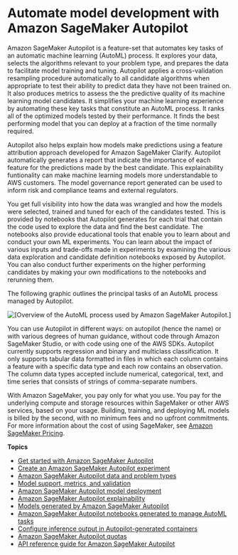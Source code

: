 # Automate model development with Amazon SageMaker Autopilot<a name="autopilot-automate-model-development"></a>

Amazon SageMaker Autopilot is a feature\-set that automates key tasks of an automatic machine learning \(AutoML\) process\. It explores your data, selects the algorithms relevant to your problem type, and prepares the data to facilitate model training and tuning\. Autopilot applies a cross\-validation resampling procedure automatically to all candidate algorithms when appropriate to test their ability to predict data they have not been trained on\. It also produces metrics to assess the the predictive quality of its machine learning model candidates\. It simplifies your machine learning experience by automating these key tasks that constitute an AutoML process\. It ranks all of the optimized models tested by their performance\. It finds the best performing model that you can deploy at a fraction of the time normally required\. 

Autopilot also helps explain how models make predictions using a feature attribution approach developed for Amazon SageMaker Clarify\. Autopilot automatically generates a report that indicate the importance of each feature for the predictions made by the best candidate\. This explainability funtionality can make machine learning models more understandable to AWS customers\. The model governance report generated can be used to inform risk and compliance teams and external regulators\.

You get full visibility into how the data was wrangled and how the models were selected, trained and tuned for each of the candidates tested\. This is provided by notebooks that Autopilot generates for each trial that contain the code used to explore the data and find the best candidate\. The notebooks also provide educational tools that enable you to learn about and conduct your own ML experiments\. You can learn about the impact of various inputs and trade\-offs made in experiments by examining the various data exploration and candidate definition notebooks exposed by Autopilot\. You can also conduct further experiments on the higher performing candidates by making your own modifications to the notebooks and rerunning them\.

The following graphic outlines the principal tasks of an AutoML process managed by Autopilot\.

![\[Overview of the AutoML process used by Amazon SageMaker Autopilot.\]](http://docs.aws.amazon.com/sagemaker/latest/dg/images/Autopilot-process-graphic-1.png)

You can use Autopilot in different ways: on autopilot \(hence the name\) or with various degrees of human guidance, without code through Amazon SageMaker Studio, or with code using one of the AWS SDKs\. Autopilot currently supports regression and binary and multiclass classification\. It only supports tabular data formatted in files in which each column contains a feature with a specific data type and each row contains an observation\. The column data types accepted include numerical, categorical, text, and time series that consists of strings of comma\-separate numbers\.

With Amazon SageMaker, you pay only for what you use\. You pay for the underlying compute and storage resources within SageMaker or other AWS services, based on your usage\. Building, training, and deploying ML models is billed by the second, with no minimum fees and no upfront commitments\. For more information about the cost of using SageMaker, see [Amazon SageMaker Pricing](http://aws.amazon.com/sagemaker/pricing)\.

**Topics**
+ [Get started with Amazon SageMaker Autopilot](autopilot-automate-model-development-get-started.md)
+ [Create an Amazon SageMaker Autopilot experiment](autopilot-automate-model-development-create-experiment.md)
+ [Amazon SageMaker Autopilot data and problem types](autopilot-problem-types.md)
+ [Model support, metrics, and validation](autopilot-model-support-validation.md)
+ [Amazon SageMaker Autopilot model deployment](autopilot-deploy-models.md)
+ [Amazon SageMaker Autopilot explainability](autopilot-explainability.md)
+ [Models generated by Amazon SageMaker Autopilot](autopilot-models.md)
+ [Amazon SageMaker Autopilot notebooks generated to manage AutoML tasks](autopilot-automate-model-development-notebook-output.md)
+ [Configure inference output in Autopilot\-generated containers](autopilot-automate-model-development-container-output.md)
+ [Amazon SageMaker Autopilot quotas](autopilot-quotas.md)
+ [API reference guide for Amazon SageMaker Autopilot](autopilot-reference.md)